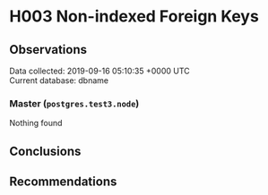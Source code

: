 # H003 Non-indexed Foreign Keys #

## Observations ##
Data collected: 2019-09-16 05:10:35 +0000 UTC  
Current database: dbname  


### Master (`postgres.test3.node`) ###



Nothing found



## Conclusions ##


## Recommendations ##

